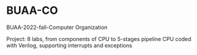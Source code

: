 # BUAA-CO

BUAA-2022-fall-Computer Organization

Project: 8 labs, from components of CPU to 5-stages pipeline CPU coded with Verilog, supporting interrupts and exceptions
